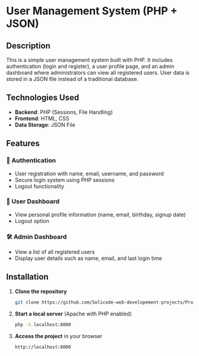 # User Management System (PHP + JSON)  

## Description  
This is a simple user management system built with PHP. It includes authentication (login and register), a user profile page, and an admin dashboard where administrators can view all registered users. User data is stored in a JSON file instead of a traditional database.  

## Technologies Used  
- **Backend**: PHP (Sessions, File Handling)  
- **Frontend**: HTML, CSS  
- **Data Storage**: JSON File  

## Features  
### 🔐 Authentication  
- User registration with name, email, username, and password  
- Secure login system using PHP sessions  
- Logout functionality  

### 👤 User Dashboard  
- View personal profile information (name, email, birthday, signup date)  
- Logout option  

### 🛠️ Admin Dashboard  
- View a list of all registered users  
- Display user details such as name, email, and last login time  

## Installation  
1. **Clone the repository**  
   ```sh
   git clone https://github.com/Solicode-web-developement-projects/Project-9.git
   ```  
2. **Start a local server** (Apache with PHP enabled)  
   ```sh
   php -S localhost:8000
   ```  
3. **Access the project** in your browser  
   ```
   http://localhost:8000
   ```  
